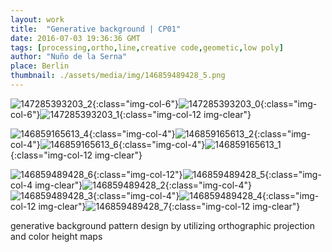 ```yaml
---
layout: work
title:  "Generative background | CP01"
date: 2016-07-03 19:36:36 GMT
tags: [processing,ortho,line,creative code,geometic,low poly]
author: "Nuño de la Serna"
place: Berlin
thumbnail: ./assets/media/img/146859489428_5.png
---
```


![147285393203_2](./assets/media/img/147285393203_2.png){:class="img-col-6"}![147285393203_0](./assets/media/img/147285393203_0.jpg){:class="img-col-6"}![147285393203_1](./assets/media/img/147285393203_1.jpg){:class="img-col-12 img-clear"}


![146859165613_4](./assets/media/img/146859165613_4.png){:class="img-col-4"}![146859165613_2](./assets/media/img/146859165613_2.png){:class="img-col-4"}![146859165613_6](./assets/media/img/146859165613_6.png){:class="img-col-4"}![146859165613_1](./assets/media/img/146859165613_1.png){:class="img-col-12 img-clear"}

![146859489428_6](./assets/media/img/146859489428_6.png){:class="img-col-12"}![146859489428_5](./assets/media/img/146859489428_5.png){:class="img-col-4 img-clear"}![146859489428_2](./assets/media/img/146859489428_2.png){:class="img-col-4"}![146859489428_3](./assets/media/img/146859489428_3.png){:class="img-col-4"}![146859489428_4](./assets/media/img/146859489428_4.jpg){:class="img-col-12 img-clear"}![146859489428_7](./assets/media/img/146859489428_7.png){:class="img-col-12 img-clear"}

generative background pattern design by utilizing orthographic projection and color height maps
